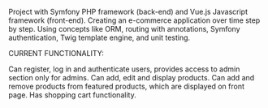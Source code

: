 Project with Symfony PHP framework (back-end) and Vue.js Javascript framework (front-end). Creating an e-commerce application over time step by step. Using concepts like ORM, routing with annotations, Symfony authentication, Twig template engine, and unit testing.

CURRENT FUNCTIONALITY:

Can register, log in and authenticate users, provides access to admin section only for admins. Can add, edit and display products. Can add and remove products from featured products, which are displayed on front page. Has shopping cart functionality.